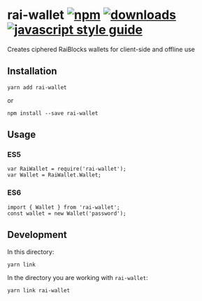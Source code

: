 # rai-wallet [![npm][npm-image]][npm-url] [![downloads][downloads-image]][downloads-url] [![javascript style guide][standard-image]][standard-url]

[npm-image]: https://img.shields.io/npm/v/rai-wallet.svg
[npm-url]: https://npmjs.org/package/rai-wallet
[downloads-image]: https://img.shields.io/npm/dm/rai-wallet.svg
[downloads-url]: https://npmjs.org/package/rai-wallet
[standard-image]: https://img.shields.io/badge/code_style-standard-brightgreen.svg
[standard-url]: https://standardjs.com

Creates ciphered RaiBlocks wallets for client-side and offline use

## Installation

```
yarn add rai-wallet
```

or

```
npm install --save rai-wallet
```

## Usage

### ES5

```
var RaiWallet = require('rai-wallet');
var Wallet = RaiWallet.Wallet;
```

### ES6

```
import { Wallet } from 'rai-wallet';
const wallet = new Wallet('password');
```

## Development

In this directory:

```
yarn link
```

In the directory you are working with `rai-wallet`:

```
yarn link rai-wallet
```